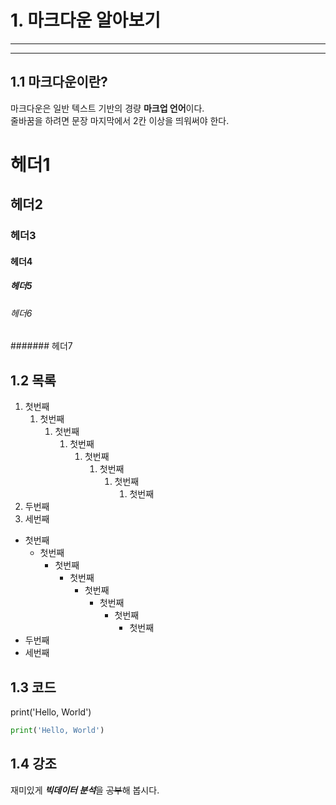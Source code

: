 # 1. 마크다운 알아보기
---
***

## 1.1 마크다운이란?
마크다운은 일반 텍스트 기반의 경량 **마크업 언어**이다.  
줄바꿈을 하려면 문장 마지막에서 2칸 이상을 띄워써야 한다.

# 헤더1
## 헤더2
### 헤더3
#### 헤더4
##### 헤더5
###### 헤더6
####### 헤더7

## 1.2 목록
1. 첫번째
    1. 첫번째
        1. 첫번째
            1. 첫번째
                1. 첫번째
                    1. 첫번째
                        1. 첫번째
                            1. 첫번째
2. 두번째
3. 세번째

* 첫번째
    * 첫번째
        * 첫번째
            * 첫번째
                * 첫번째
                    * 첫번째
                        * 첫번째
                            * 첫번째
* 두번째
* 세번째


## 1.3 코드
print('Hello, World')

```python
print('Hello, World')
```

## 1.4 강조
재미있게 ***빅데이터 분석***을 ~~공부~~해 봅시다.